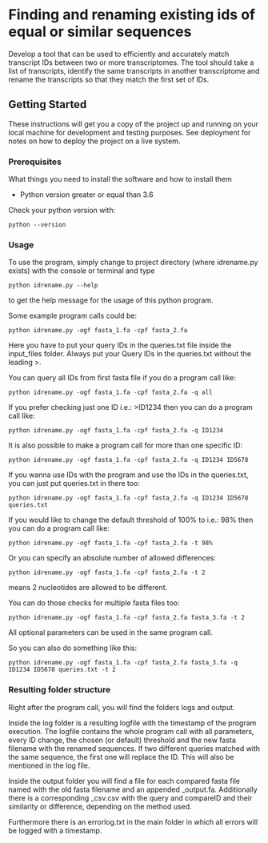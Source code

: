 # Finding and renaming existing ids of equal or similar sequences

Develop a tool that can be used to efficiently and accurately match transcript IDs between two or more transcriptomes.
The tool should take a list of transcripts, identify the same transcripts in another transcriptome and rename the transcripts so that they match the first set of IDs.

## Getting Started

These instructions will get you a copy of the project up and running on your local machine for development and testing purposes. See deployment for notes on how to deploy the project on a live system.

### Prerequisites

What things you need to install the software and how to install them
- Python version greater or equal than 3.6

Check your python version with:

```
python --version
```

### Usage

To use the program, simply change to project directory (where idrename.py exists) with the console or terminal and type

```
python idrename.py --help
```

to get the help message for the usage of this python program.

Some example program calls could be:

```
python idrename.py -ogf fasta_1.fa -cpf fasta_2.fa
```

Here you have to put your query IDs in the queries.txt file inside the input_files folder.
Always put your Query IDs in the queries.txt without the leading >.

You can query all IDs from first fasta file if you do a program call like:

```
python idrename.py -ogf fasta_1.fa -cpf fasta_2.fa -q all
```

If you prefer checking just one ID i.e.: >ID1234 then you can do a program call like:

```
python idrename.py -ogf fasta_1.fa -cpf fasta_2.fa -q ID1234
```

It is also possible to make a program call for more than one specific ID:

```
python idrename.py -ogf fasta_1.fa -cpf fasta_2.fa -q ID1234 ID5678
```

If you wanna use IDs with the program and use the IDs in the queries.txt, you can just put queries.txt in there too:

```
python idrename.py -ogf fasta_1.fa -cpf fasta_2.fa -q ID1234 ID5678 queries.txt
```

If you would like to change the default threshold of 100% to i.e.: 98% then you can do a program call like:

```
python idrename.py -ogf fasta_1.fa -cpf fasta_2.fa -t 98%
```

Or you can specify an absolute number of allowed differences:

```
python idrename.py -ogf fasta_1.fa -cpf fasta_2.fa -t 2
```

means 2 nucleotides are allowed to be different.

You can do those checks for multiple fasta files too:

```
python idrename.py -ogf fasta_1.fa -cpf fasta_2.fa fasta_3.fa -t 2
```

All optional parameters can be used in the same program call.

So you can also do something like this:

```
python idrename.py -ogf fasta_1.fa -cpf fasta_2.fa fasta_3.fa -q ID1234 ID5678 queries.txt -t 2
```

### Resulting folder structure

Right after the program call, you will find the folders logs and output.

Inside the log folder is a resulting logfile with the timestamp of the program execution.
The logfile contains the whole program call with all parameters, every ID change, the chosen (or default) threshold
and the new fasta filename with the renamed sequences.
If two different queries matched with the same sequence, the first one will replace the ID. This will also be mentioned in the log file.

Inside the output folder you will find a file for each compared fasta file named with the old fasta filename and an appended \_output.fa.
Additionally there is a corresponding \_csv.csv with the query and compareID and their similarity or difference, depending on the method used.

Furthermore there is an errorlog.txt in the main folder in which all errors will be logged with a timestamp.
